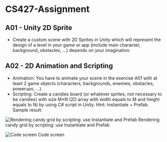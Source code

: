 # CS427-Assignment

## A01 - Unity 2D Sprite

* Create a custom scene with 2D Sprites in Unity which will represent the design of a level in your game or app (include main character, background, obstacles, ...) depends on your imagination.

## A02 - 2D Animation and Scripting

* Animation: You have to animate your scene in the exercise A01 with at least 2 game objects (characters, backgrounds, enemies, obstacles, powerups, ...).
* Scripting: Create a candies board (or whatever sprites, not necessary to be candies) with size M*N (2D array with width equals to M and height equals to N) by using C# script in Unity. Hint: Instantiate + Prefab. Sample result:

![Rendering candy grid by scripting: use Instantiate and Prefab](https://scontent.fsgn5-1.fna.fbcdn.net/v/t1.0-9/61668165_2362101383881738_8935095086077706240_o.jpg?_nc_cat=101&_nc_oc=AQmsUpSWEp2bMcWREYjDPQ9ANnbCOo2oygLKb88QJQo6K4ovJ6Wg9v9zfskQkdkk_Ss&_nc_ht=scontent.fsgn5-1.fna&oh=597b233a43f0ec3e15a2c08afc05be41&oe=5D5504E9)
Rendering candy grid by scripting: use Instantiate and Prefab

![Code screen](https://scontent.fsgn5-2.fna.fbcdn.net/v/t1.0-9/61633862_2362104413881435_8932452495779692544_o.jpg?_nc_cat=105&_nc_oc=AQmZpBM20LCQbyf1i_bVzQRekPqHF9GXIEfIO6kBD9K-CfA-MLMOp0eMtyEcbCxPofY&_nc_ht=scontent.fsgn5-2.fna&oh=f13cbcc2347f83a5179c87d977cea779&oe=5D54BE77)
Code screen
